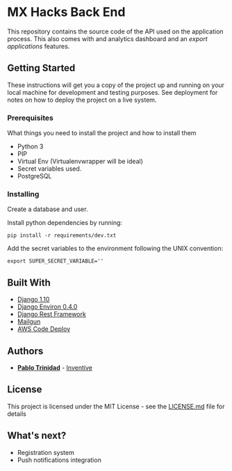 # MX Hacks Back End

This repository contains the source code of the API used on the application process.
This also comes with and analytics dashboard and an _export applications_ features.

## Getting Started

These instructions will get you a copy of the project up and running on your local machine for development and testing purposes.
See deployment for notes on how to deploy the project on a live system.

### Prerequisites

What things you need to install the project and how to install them

* Python 3
* PIP
* Virtual Env (Virtualenvwrapper will be ideal)
* Secret variables used.
* PostgreSQL


### Installing

Create a database and user.

Install python dependencies by running:

```
pip install -r requirements/dev.txt
```

Add the secret variables to the environment following the UNIX convention:

```
export SUPER_SECRET_VARIABLE=''
```

## Built With

* [Django 1.10](https://www.djangoproject.com/)
* [Django Environ 0.4.0](https://github.com/joke2k/django-environ)
* [Django Rest Framework](http://www.django-rest-framework.org/)
* [Mailgun](https://mailgun.com/app/dashboard)
* [AWS Code Deploy](https://aws.amazon.com/codedeploy/)

## Authors

* [**Pablo Trinidad**](https://github.com/pablotrinidad) - [Inventive](https://inventivehack.com/)

## License

This project is licensed under the MIT License - see the [LICENSE.md](LICENSE.md) file for details

## What's next?

* Registration system
* Push notifications integration
